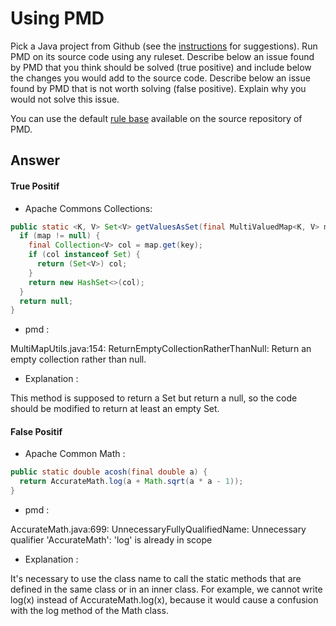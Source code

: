 # Using PMD

Pick a Java project from Github (see the [instructions](../sujet.md) for suggestions). Run PMD on its source code using any ruleset. Describe below an issue found by PMD that you think should be solved (true positive) and include below the changes you would add to the source code. Describe below an issue found by PMD that is not worth solving (false positive). Explain why you would not solve this issue.

You can use the default [rule base](https://github.com/pmd/pmd/blob/master/pmd-java/src/main/resources/rulesets/java/quickstart.xml) available on the source repository of PMD.

## Answer

#### True Positif

- Apache Commons Collections:
	
```java
public static <K, V> Set<V> getValuesAsSet(final MultiValuedMap<K, V> map, final K key) {
  if (map != null) {
    final Collection<V> col = map.get(key);
    if (col instanceof Set) {
      return (Set<V>) col;
    }
    return new HashSet<>(col);
  }
  return null;
}
```
- pmd :
  
MultiMapUtils.java:154:       ReturnEmptyCollectionRatherThanNull:	Return an empty collection rather than null.

- Explanation : 

This method is supposed to return a Set but return a null, so the code should be modified to return at least an empty Set.

#### False Positif

- Apache Common Math :

```java
public static double acosh(final double a) {
  return AccurateMath.log(a + Math.sqrt(a * a - 1));
}
```

- pmd :

AccurateMath.java:699:  UnnecessaryFullyQualifiedName:  Unnecessary qualifier 'AccurateMath': 'log' is already in scope

- Explanation :

It's necessary to use the class name to call the static methods that are defined in the same class or in an inner class. For example, we cannot write log(x) instead of AccurateMath.log(x), because it would cause a confusion with the log method of the Math class.
